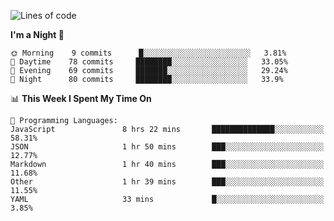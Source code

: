 <!--START_SECTION:waka-->
![Lines of code](https://img.shields.io/badge/From%20Hello%20World%20I%27ve%20Written-296885%20lines%20of%20code-blue)

**I'm a Night 🦉** 

```text
🌞 Morning    9 commits      █░░░░░░░░░░░░░░░░░░░░░░░░   3.81% 
🌆 Daytime    78 commits     ████████░░░░░░░░░░░░░░░░░   33.05% 
🌃 Evening    69 commits     ███████░░░░░░░░░░░░░░░░░░   29.24% 
🌙 Night      80 commits     ████████░░░░░░░░░░░░░░░░░   33.9%

```


📊 **This Week I Spent My Time On** 

```text
💬 Programming Languages: 
JavaScript               8 hrs 22 mins       ██████████████░░░░░░░░░░░   58.31% 
JSON                     1 hr 50 mins        ███░░░░░░░░░░░░░░░░░░░░░░   12.77% 
Markdown                 1 hr 40 mins        ███░░░░░░░░░░░░░░░░░░░░░░   11.68% 
Other                    1 hr 39 mins        ███░░░░░░░░░░░░░░░░░░░░░░   11.55% 
YAML                     33 mins             █░░░░░░░░░░░░░░░░░░░░░░░░   3.85%

```


<!--END_SECTION:waka-->
